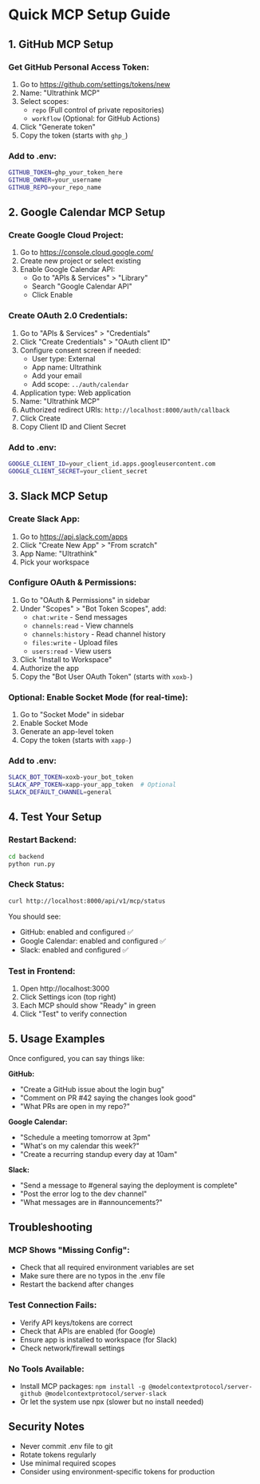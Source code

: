 # Quick MCP Setup Guide

## 1. GitHub MCP Setup

### Get GitHub Personal Access Token:
1. Go to https://github.com/settings/tokens/new
2. Name: "Ultrathink MCP"
3. Select scopes:
   - `repo` (Full control of private repositories)
   - `workflow` (Optional: for GitHub Actions)
4. Click "Generate token"
5. Copy the token (starts with `ghp_`)

### Add to .env:
```bash
GITHUB_TOKEN=ghp_your_token_here
GITHUB_OWNER=your_username
GITHUB_REPO=your_repo_name
```

## 2. Google Calendar MCP Setup

### Create Google Cloud Project:
1. Go to https://console.cloud.google.com/
2. Create new project or select existing
3. Enable Google Calendar API:
   - Go to "APIs & Services" > "Library"
   - Search "Google Calendar API"
   - Click Enable

### Create OAuth 2.0 Credentials:
1. Go to "APIs & Services" > "Credentials"
2. Click "Create Credentials" > "OAuth client ID"
3. Configure consent screen if needed:
   - User type: External
   - App name: Ultrathink
   - Add your email
   - Add scope: `../auth/calendar`
4. Application type: Web application
5. Name: "Ultrathink MCP"
6. Authorized redirect URIs: `http://localhost:8000/auth/callback`
7. Click Create
8. Copy Client ID and Client Secret

### Add to .env:
```bash
GOOGLE_CLIENT_ID=your_client_id.apps.googleusercontent.com
GOOGLE_CLIENT_SECRET=your_client_secret
```

## 3. Slack MCP Setup

### Create Slack App:
1. Go to https://api.slack.com/apps
2. Click "Create New App" > "From scratch"
3. App Name: "Ultrathink"
4. Pick your workspace

### Configure OAuth & Permissions:
1. Go to "OAuth & Permissions" in sidebar
2. Under "Scopes" > "Bot Token Scopes", add:
   - `chat:write` - Send messages
   - `channels:read` - View channels
   - `channels:history` - Read channel history
   - `files:write` - Upload files
   - `users:read` - View users
3. Click "Install to Workspace"
4. Authorize the app
5. Copy the "Bot User OAuth Token" (starts with `xoxb-`)

### Optional: Enable Socket Mode (for real-time):
1. Go to "Socket Mode" in sidebar
2. Enable Socket Mode
3. Generate an app-level token
4. Copy the token (starts with `xapp-`)

### Add to .env:
```bash
SLACK_BOT_TOKEN=xoxb-your_bot_token
SLACK_APP_TOKEN=xapp-your_app_token  # Optional
SLACK_DEFAULT_CHANNEL=general
```

## 4. Test Your Setup

### Restart Backend:
```bash
cd backend
python run.py
```

### Check Status:
```bash
curl http://localhost:8000/api/v1/mcp/status
```

You should see:
- GitHub: enabled and configured ✅
- Google Calendar: enabled and configured ✅
- Slack: enabled and configured ✅

### Test in Frontend:
1. Open http://localhost:3000
2. Click Settings icon (top right)
3. Each MCP should show "Ready" in green
4. Click "Test" to verify connection

## 5. Usage Examples

Once configured, you can say things like:

**GitHub:**
- "Create a GitHub issue about the login bug"
- "Comment on PR #42 saying the changes look good"
- "What PRs are open in my repo?"

**Google Calendar:**
- "Schedule a meeting tomorrow at 3pm"
- "What's on my calendar this week?"
- "Create a recurring standup every day at 10am"

**Slack:**
- "Send a message to #general saying the deployment is complete"
- "Post the error log to the dev channel"
- "What messages are in #announcements?"

## Troubleshooting

### MCP Shows "Missing Config":
- Check that all required environment variables are set
- Make sure there are no typos in the .env file
- Restart the backend after changes

### Test Connection Fails:
- Verify API keys/tokens are correct
- Check that APIs are enabled (for Google)
- Ensure app is installed to workspace (for Slack)
- Check network/firewall settings

### No Tools Available:
- Install MCP packages: `npm install -g @modelcontextprotocol/server-github @modelcontextprotocol/server-slack`
- Or let the system use npx (slower but no install needed)

## Security Notes

- Never commit .env file to git
- Rotate tokens regularly
- Use minimal required scopes
- Consider using environment-specific tokens for production